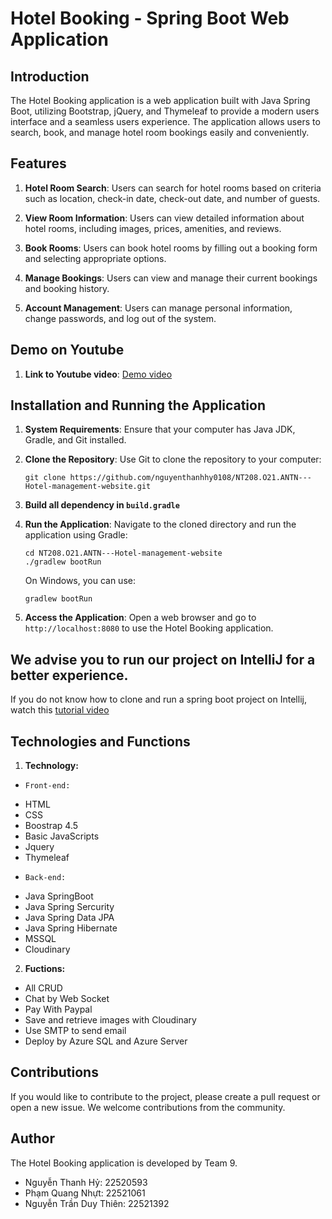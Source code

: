 # Hotel Booking - Spring Boot Web Application

## Introduction

The Hotel Booking application is a web application built with Java Spring Boot, utilizing Bootstrap, jQuery, and Thymeleaf to provide a modern users interface and a seamless users experience. The application allows users to search, book, and manage hotel room bookings easily and conveniently.

## Features

1. **Hotel Room Search**: Users can search for hotel rooms based on criteria such as location, check-in date, check-out date, and number of guests.

2. **View Room Information**: Users can view detailed information about hotel rooms, including images, prices, amenities, and reviews.

3. **Book Rooms**: Users can book hotel rooms by filling out a booking form and selecting appropriate options.

4. **Manage Bookings**: Users can view and manage their current bookings and booking history.

5. **Account Management**: Users can manage personal information, change passwords, and log out of the system.

## Demo on Youtube
1. **Link to Youtube video**: [Demo video](https://www.youtube.com/watch?v=HkZits2oE8g)

## Installation and Running the Application

1. **System Requirements**: Ensure that your computer has Java JDK, Gradle, and Git installed.

2. **Clone the Repository**: Use Git to clone the repository to your computer:

    ```
    git clone https://github.com/nguyenthanhhy0108/NT208.O21.ANTN---Hotel-management-website.git
    ```
3. **Build all dependency in `build.gradle`**

4. **Run the Application**: Navigate to the cloned directory and run the application using Gradle:

    ```
    cd NT208.O21.ANTN---Hotel-management-website
    ./gradlew bootRun
    ```

   On Windows, you can use:

    ```
    gradlew bootRun
    ```

5. **Access the Application**: Open a web browser and go to `http://localhost:8080` to use the Hotel Booking application.

## We advise you to run our project on IntelliJ for a better experience.

If you do not know how to clone and run a spring boot project on Intellij, watch this [tutorial video](https://www.youtube.com/watch?v=ZqxVJ9gEKo0&t=161s)


## Technologies and Functions

1. **Technology:**
- `Front-end:` 
+ HTML
+ CSS
+ Boostrap 4.5
+ Basic JavaScripts
+ Jquery
+ Thymeleaf
- `Back-end:`
+ Java SpringBoot
+ Java Spring Sercurity
+ Java Spring Data JPA
+ Java Spring Hibernate
+ MSSQL
+ Cloudinary


2. **Fuctions:**
- All CRUD
- Chat by Web Socket
- Pay With Paypal
- Save and retrieve images with Cloudinary
- Use SMTP to send email
- Deploy by Azure SQL and Azure Server

## Contributions

If you would like to contribute to the project, please create a pull request or open a new issue. We welcome contributions from the community.

## Author

The Hotel Booking application is developed by Team 9.
- Nguyễn Thanh Hỷ: 22520593
- Phạm Quang Nhựt: 22521061
- Nguyễn Trần Duy Thiên: 22521392

  
